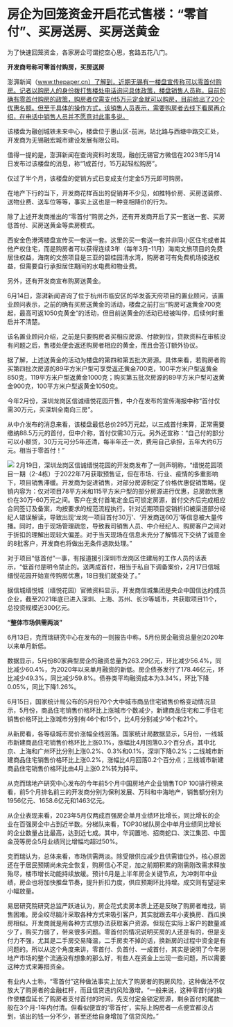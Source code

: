 

# 房企为回笼资金开启花式售楼：“零首付”、买房送房、买房送黄金

为了快速回笼资金，各家房企可谓挖空心思，套路五花八门。

**开发商号称可零首付购房，买房送房**

澎湃新闻（www.thepaper.cn）了解到，近期无锡有一楼盘宣传称可以零首付购房。记者以购房人的身份拨打售楼处电话询问具体政策，楼盘销售人员称，目前的确有零首付购房的政策，购房者仅需支付5万元定金就可以购房，目前给出了20个优惠名额。但至于具体的操作方式，该销售人员表示，需要购房者去线下看房再介绍，在电话中销售人员并不愿意对此事多说。

该楼盘为融创城铁未来中心，楼盘位于惠山区-前洲，站北路与西塘中路交汇处，开发商为无锡融宏城市建设发展有限公司。

值得一提的是，澎湃新闻在查询资料时发现，融创无锡官方微信在2023年5月14日发布过该楼盘的消息，称“1成首付，15万起轻松购房”。

仅过了半个月，该楼盘的促销方式已变成支付定金5万元即可购房。

在地产下行的当下，开发商花样百出的促销并不少见，如推特价房、买房送装修、送物业费、送车位等等，事实上这也是一种变相降价的行为。

除了上述开发商推出的“零首付”购房之外，还有开发商开启了买一套送一套、买房低首付、买房送黄金等卖房模式。

西安金色港湾楼盘宣传买一套送一套。这里的买一套送一套并非同小区住宅或者其他产权住宅，而是购房者可以获得连续3年（每年3月-11月）海南文旅项目的免费居住权益，海南的文旅项目是三亚的碧桂园清水湾，购房者可有免费机场接送权益，但需要自行承担居住期间的水电费和物业费。

另外，还有开发商宣布购房送黄金。

6月14日，澎湃新闻咨询了位于杭州市临安区的华发荟天府项目的置业顾问，该置业顾问表示，之前的确有买房送黄金的活动，楼盘之前打出“购房可返黄金700克起，最高可返1050克黄金”的活动，但目前送黄金的活动已经被叫停，后续何时重启并不清楚。

该名置业顾问介绍，之前是只要购房者买相应房源、付款到位，贷款资料在审核没有问题之后，售楼处便会返还购房者相应的黄金，而且会签订额外协议。

据了解，上述送黄金的活动为楼盘的第四和第五批次房源。具体来看，若购房者购买第四批次房源的89平方米户型可享受返还黄金700克，100平方米户型返黄金850克，119平方米户型返黄金1000克；购买第五批次房源的89平方米户型可返黄金900克，100平方米户型返黄金1050克。

今年2月份，深圳龙岗区信诚缙悦花园开售，中介在发布的宣传海报中称“首付仅需30万元，买深圳全南向三房”。

从中介发布的消息来看，该楼盘最低总价295万元起，以三成首付来算，正常需要缴纳88.5万元的首付，但中介称，首付仅需30万元。另外还宣称：“自己付的部分可以小额贷，30万元可分5年还清，每半年还一次，费用自己承担，五年大约6万元。相当于零首付！”

![](https://inews.gtimg.com/om_bt/O-JggHFOKiYGYrZAUhh7938_sDqASZoRLxOzgaQ-VbavkAA/1000)
2月19日，深圳龙岗区信诚缙悦花园的开发商发布了一则声明称，“缙悦花园项目一期（2-4栋）于2022年7月获取预售证，但在市场、行业、疫情的多重影响下，项目销售滞缓。开发商为促进销售，对部分房源制定了价格优惠促销策略，促销内容为：仅对项目78平方米和115平方米户型的部分房源进行优惠，总房款优惠价在30万-60万元之间。客户在支付首笔定金后可锁定房源，首付交齐后完成相应合同签订及备案，均按要求的规范流程执行。针对近期项目促销折扣被渠道部分经纪人错误解读，导致出现‘龙岗一项目首付30万’、‘开发商送60万’等信息被大量传播。同时，由于现场管理疏忽，导致我司销售人员、中介经纪人、购房客户之间对于折扣的理解出现较大偏差。对于当天现场在信息未充分了解情况下交纳了诚意金的8批客户，开发商也将做出无条件退款处理。”

对于项目“低首付”一事，有报道援引深圳市龙岗区住建局的工作人员的话表示，“低首付是明令禁止的。送两成首付，相当于私自下调备案价，2月17日信城缙悦花园开始宣传购房优惠，18日我们就查处了。”

据信城缙悦城（缙悦花园）官微资料显示，开发商信城集团是央企中国信达的成员企业，截至2021年底已进入深圳、上海、苏州、长沙等城市，共获取项目11个，总投资规模近300亿元。

**“整体市场供需两淡”**

6月13日，克而瑞研究中心在发布的一则报告中称，5月份房企融资总量创2020年以来单月新低。

数据显示，5月份80家典型房企的融资总量为263.29亿元，环比减少56.4%，同比减少60.4%，为2020年以来单月融资的新低。房企债券发行了178.46亿元，环比减少49.3%，同比减少59.8%。债券类平均融资成本为3.34%，环比下降0.05%，同比下降1.26%。

6月15日，国家统计局公布的5月份70个大中城市商品住宅销售价格变动情况显示，5月份，商品住宅销售价格环比上涨城市个数减少，新建商品住宅和二手住宅销售价格环比上涨城市分别有46个和15个，比4月分别减少16个和21个。

从新房看，各等级城市房价涨幅全线回落。国家统计局数据显示，5月份，一线城市新建商品住宅销售价格环比上涨0.1%，涨幅比4月回落0.3个百分点，其中北京、上海和广州环比分别上涨0.2%、0.3%和0.1%，深圳下降0.2%；二线城市新建商品住宅销售价格环比上涨0.2%，涨幅比4月回落0.2个百分点；三线城市新建商品住宅销售价格环比由4月上涨0.2%转为持平。

从克而瑞地产研究中心发布的今年前5个月中国房地产企业销售TOP
100排行榜来看，前5个月排名前三的开发商分别为保利发展、万科和中海地产，销售额分别为1956亿元、1658.6亿元和1463亿元。

从企业表现来看，2023年5月仅两成百强房企单月业绩环比增长，同比增长的企业在百强房企中占到近半数。分梯队来看，TOP30梯队房企中单月业绩同比增长的企业数量占比最高，达到近七成。其中，华润置地、招商蛇口、滨江集团、中国金茂等房企5月业绩同比增幅均超过50%。

克而瑞认为，总体来看，市场供需两淡。除受限供应减少且供需错位外，核心原因还在于居民预期尚未完全恢复，购房信心不足，加之前期积累的刚需刚改需求释放殆尽，楼市增长动能持续放缓。预计6月是上半年房企关键节点，为冲刺年中业绩，房企也将加快推盘节奏，提升折扣力度，供应预期环比持增。成交则有望迎来小幅放量。

易居研究院研究总监严跃进认为，房企花式卖房本质上还是反映了购房者难找，销售困难。房企绞尽脑汁采取各种方式来吸引客户，其实就跟去年小麦换房、西瓜换房相似。开发商就是用各种方式想办法获取客户资源。但现在实际上客户的数量减少了，购买力弱了，带来很多问题。零首付的情况说明买房的人还是有的，但是支付力不强，尤其是二手房交易降温，二手房卖不掉的话，换新房的过程中资金是有问题的。所以从这个角度来讲，零首付、负首付、一成首付，其实是说明了今年房地产市场的整个流通没有想象的那么好，有些人在资金上出现一些问题，所以需要这种方式来筹措资金。

有业内人士称，“零首付”这种做法事实上加大了购房者的购房风险，这种做法不仅放大了购房者的金融杠杆，而且信贷违约风险激增。“一般来说，这种零首付的操作使楼盘延长了购房者支付首付的时间，先支付定金锁定房源，剩余首付的尾款一般在3个月-1年内付清。但看似便宜的‘零首付’，实际上购房者一点便宜都没占到，该出的钱一分不少，甚至还给自身增加了信贷风险。”

